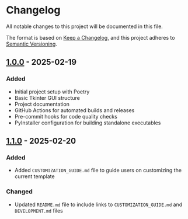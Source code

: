 # Changelog

All notable changes to this project will be documented in this file.

The format is based on [Keep a Changelog](https://keepachangelog.com/en/1.0.0/),
and this project adheres to [Semantic Versioning](https://semver.org/spec/v2.0.0.html).


## [1.0.0] - 2025-02-19
### Added
- Initial project setup with Poetry
- Basic Tkinter GUI structure
- Project documentation
- GitHub Actions for automated builds and releases
- Pre-commit hooks for code quality checks
- PyInstaller configuration for building standalone executables


## [1.1.0] - 2025-02-20
### Added
- Added `CUSTOMIZATION_GUIDE.md` file to guide users on customizing the current template

### Changed
- Updated `README.md` file to include links to `CUSTOMIZATION_GUIDE.md` and `DEVELOPMENT.md` files




[1.1.0]: https://github.com/ysskrishna/tkinter-poetry-starter/compare/v1.0.0...v1.1.0
[1.0.0]: https://github.com/ysskrishna/tkinter-poetry-starter/releases/tag/v1.0.0
